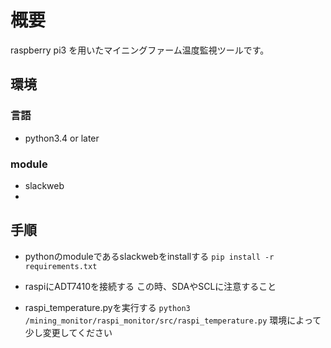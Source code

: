 # 概要
raspberry pi3 を用いたマイニングファーム温度監視ツールです。

## 環境
### 言語
* python3.4 or later

### module
* slackweb
* 

## 手順
* pythonのmoduleであるslackwebをinstallする
`pip install -r requirements.txt`

*  raspiにADT7410を接続する
この時、SDAやSCLに注意すること

* raspi_temperature.pyを実行する
`python3 /mining_monitor/raspi_monitor/src/raspi_temperature.py`
環境によって少し変更してください
